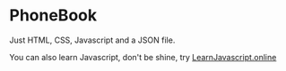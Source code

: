 # PhoneBook
Just HTML, CSS, Javascript and a JSON file.

You can also learn Javascript, don't be shine, try [LearnJavascript.online](https://learnjavascript.online)
